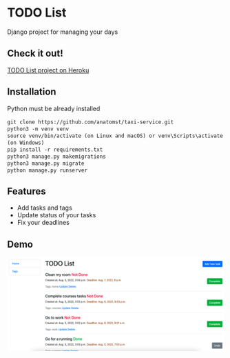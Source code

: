 # TODO List

Django project for managing your days

## Check it out!

[TODO List project on Heroku](https://todo-list-note-app.herokuapp.com/)

## Installation

Python must be already installed

```shell
git clone https://github.com/anatomst/taxi-service.git
python3 -m venv venv
source venv/bin/activate (on Linux and macOS) or venv\Scripts\activate (on Windows)
pip install -r requirements.txt
python3 manage.py makemigrations
python3 manage.py migrate
python manage.py runserver
```

## Features

* Add tasks and tags
* Update status of your tasks
* Fix your deadlines


## Demo

![Website Interface](demo.png)

